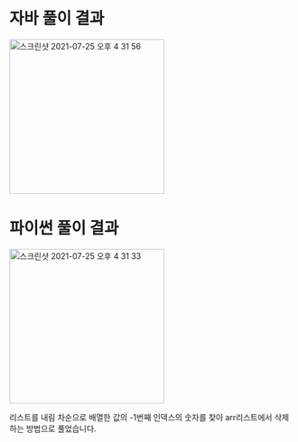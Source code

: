# 자바 풀이 결과
<img width="274" alt="스크린샷 2021-07-25 오후 4 31 56" src="https://user-images.githubusercontent.com/42399580/126891424-ba205504-664d-4ed0-9cfc-c9e2d58345a8.png">

# 파이썬 풀이 결과
<img width="274" alt="스크린샷 2021-07-25 오후 4 31 33" src="https://user-images.githubusercontent.com/42399580/126891432-2ca54223-22e7-468d-ab6b-e61ba834b7cb.png">

리스트를 내림 차순으로 배열한 값의 -1번째 인덱스의 숫자를 찾아 arr리스트에서 삭제하는 방법으로 풀었습니다.
